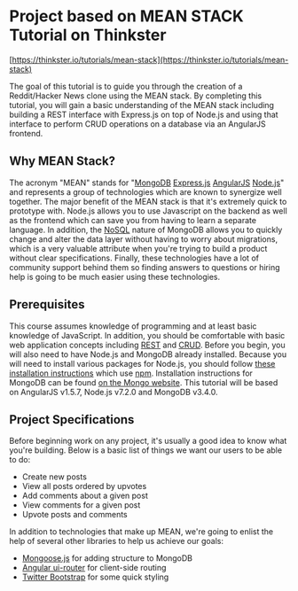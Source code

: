 # Project based on MEAN STACK Tutorial on Thinkster

[https://thinkster.io/tutorials/mean-stack](https://thinkster.io/tutorials/mean-stack)

The goal of this tutorial is to guide you through the creation of a Reddit/Hacker News clone using the MEAN stack. By completing this tutorial, you will gain a basic understanding of the MEAN stack including building a REST interface with Express.js on top of Node.js and using that interface to perform CRUD operations on a database via an AngularJS frontend.

## Why MEAN Stack?

The acronym "MEAN" stands for "[MongoDB](http://www.mongodb.org/)  [Express.js](http://expressjs.com/)  [AngularJS](https://angularjs.org/)  [Node.js](http://nodejs.org/)" and represents a group of technologies which are known to synergize well together. The major benefit of the MEAN stack is that it's extremely quick to prototype with. Node.js allows you to use Javascript on the backend as well as the frontend which can save you from having to learn a separate language. In addition, the  [NoSQL](http://www.mongodb.com/nosql-explained)  nature of MongoDB allows you to quickly change and alter the data layer without having to worry about migrations, which is a very valuable attribute when you're trying to build a product without clear specifications. Finally, these technologies have a lot of community support behind them so finding answers to questions or hiring help is going to be much easier using these technologies.

## Prerequisites

This course assumes knowledge of programming and at least basic knowledge of JavaScript. In addition, you should be comfortable with basic web application concepts including  [REST](http://en.wikipedia.org/wiki/Representational_state_transfer)  and  [CRUD](http://en.wikipedia.org/wiki/Create,_read,_update_and_delete). Before you begin, you will also need to have Node.js and MongoDB already installed. Because you will need to install various packages for Node.js, you should follow  [these installation instructions](https://nodejs.org/en/download/package-manager/)  which use  [npm](https://www.npmjs.org/). Installation instructions for MongoDB can be found  [on the Mongo website](http://docs.mongodb.org/manual/installation/). This tutorial will be based on AngularJS v1.5.7, Node.js v7.2.0 and MongoDB v3.4.0.

## Project Specifications

Before beginning work on any project, it's usually a good idea to know what you're building. Below is a basic list of things we want our users to be able to do:

-   Create new posts
-   View all posts ordered by upvotes
-   Add comments about a given post
-   View comments for a given post
-   Upvote posts and comments

In addition to technologies that make up MEAN, we're going to enlist the help of several other libraries to help us achieve our goals:

-   [Mongoose.js](http://mongoosejs.com/)  for adding structure to MongoDB
-   [Angular ui-router](https://github.com/angular-ui/ui-router)  for client-side routing
-   [Twitter Bootstrap](http://getbootstrap.com/)  for some quick styling
<!--stackedit_data:
eyJoaXN0b3J5IjpbLTE4NTk5NTUwMDFdfQ==
-->